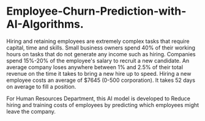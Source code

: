 # Employee-Churn-Prediction-with-AI-Algorithms.

Hiring and retaining employees are extremely complex tasks that require capital, time and skills.
Small business owners spend 40% of their working hours on tasks that do not generate any income such as hiring.
Companies spend 15%-20% of the employee's salary to recruit a new candidate.
An average company loses anywhere between 1% and 2.5% of their total revenue on the time it takes to bring a new hire up to speed.
Hiring a new employee costs an average of $7645 (0-500 corporation).
It takes 52 days on average to fill a position.

For Human Resources Department, this AI model is developed to Reduce hiring and training costs of employees by predicting which employees might leave the company.

